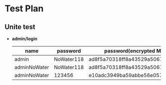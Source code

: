# Test Plan

## Unite test

* **admin/login**

	|name	|password   |password(encrypted MD5)	|result |
	|-------|------|------|-------|
	|admin 	|NoWater118 |ad8f5a70318ff8a43529a50673b8528e   |Fail   |
	|adminNoWater 	|NoWater118 |ad8f5a70318ff8a43529a50673b8528e 	| success |
	|adminNoWater   |123456 |e10adc3949ba59abbe56e057f20f883e   |Fail   |
    